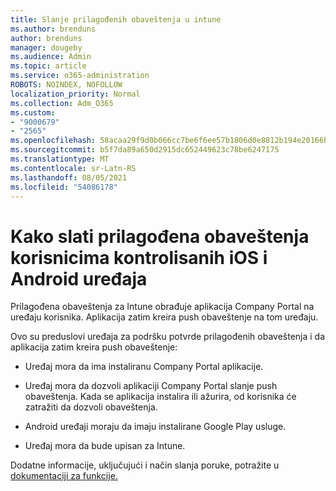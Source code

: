 ```yaml
---
title: Slanje prilagođenih obaveštenja u intune
ms.author: brenduns
author: brenduns
manager: dougeby
ms.audience: Admin
ms.topic: article
ms.service: o365-administration
ROBOTS: NOINDEX, NOFOLLOW
localization_priority: Normal
ms.collection: Adm_O365
ms.custom:
- "9000679"
- "2565"
ms.openlocfilehash: 58acaa29f9d0b066cc7be6f6ee57b1806d0e8812b194e20166b133b7715226a8
ms.sourcegitcommit: b5f7da89a650d2915dc652449623c78be6247175
ms.translationtype: MT
ms.contentlocale: sr-Latn-RS
ms.lasthandoff: 08/05/2021
ms.locfileid: "54086178"
---
```

# <a name="how-to-send-custom-notifications-to-the-users-of-managed-ios-and-android-devices"></a>Kako slati prilagođena obaveštenja korisnicima kontrolisanih iOS i Android uređaja

Prilagođena obaveštenja za Intune obrađuje aplikacija Company Portal na uređaju korisnika. Aplikacija zatim kreira push obaveštenje na tom uređaju.

Ovo su preduslovi uređaja za podršku potvrde prilagođenih obaveštenja i da aplikacija zatim kreira push obaveštenje:

- Uređaj mora da ima instaliranu Company Portal aplikacije.  

- Uređaj mora da dozvoli aplikaciji Company Portal slanje push obaveštenja. Kada se aplikacija instalira ili ažurira, od korisnika će zatražiti da dozvoli obaveštenja.

- Android uređaji moraju da imaju instalirane Google Play usluge.

- Uređaj mora da bude upisan za Intune.

Dodatne informacije, uključujući i način slanja poruke, potražite u [dokumentaciji za funkcije.](https://docs.microsoft.com/intune/custom-notifications)
